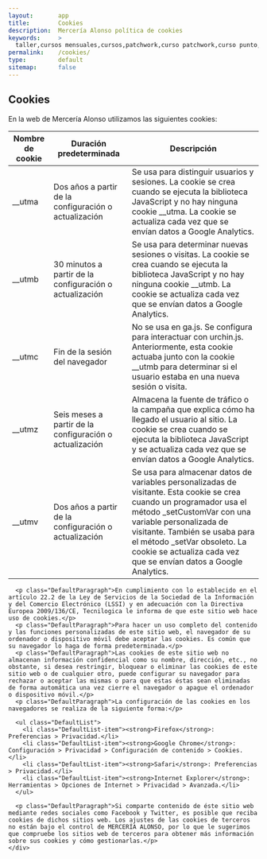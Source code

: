 ```yaml
---
layout:       app
title:        Cookies
description:  Mercería Alonso política de cookies
keywords:     >
  taller,cursos mensuales,cursos,patchwork,curso patchwork,curso punto,punto,curso ganchillo,ganchillo,corte y confección,curso corte y confección,mercería,merceria,mercería alonso,merceria majadahonda,merceria madrid, cookies
permalink:    /cookies/
type:         default
sitemap:      false
---
```


<div class="ContentHeader parallax-window" data-position="center center" data-bleed="10" data-natural-width="1024" data-natural-height="622" data-image-src="/img/layout/shop5.jpg">
  <h2 class="ContentHeader-title PageTitle">Cookies</h2>
</div>

<div class="Block">
  <div class="u-inner">
    <div class="Block-inner">
      <p class="DefaultParagraph">En la web de Mercería Alonso utilizamos las siguientes cookies:</p>
      <table class="Table">
        <thead>
          <tr>
            <th>Nombre de cookie</th>
            <th>Duración predeterminada</th>
            <th>Descripción</th>
          </tr>
        </thead>
        <tbody>
          <tr>
            <td>__utma</td>
            <td>Dos años a partir de la configuración o actualización</td>
            <td>Se usa para distinguir usuarios y sesiones. La cookie se crea cuando se ejecuta la biblioteca JavaScript y no hay ninguna cookie __utma. La cookie se actualiza cada vez que se envían datos a Google Analytics.</td>
          </tr>
          <tr>
            <td>__utmb</td>
            <td>30 minutos a partir de la configuración o actualización</td>
            <td>Se usa para determinar nuevas sesiones o visitas. La cookie se crea cuando se ejecuta la biblioteca JavaScript y no hay ninguna cookie __utmb. La cookie se actualiza cada vez que se envían datos a Google Analytics.</td>
          </tr>
          <tr>
            <td>__utmc</td>
            <td>Fin de la sesión del navegador</td>
            <td>No se usa en ga.js. Se configura para interactuar con urchin.js. Anteriormente, esta cookie actuaba junto con la cookie __utmb para determinar si el usuario estaba en una nueva sesión o visita.</td>
          </tr>
          <tr>
            <td>__utmz</td>
            <td>Seis meses a partir de la configuración o actualización</td>
            <td>Almacena la fuente de tráfico o la campaña que explica cómo ha llegado el usuario al sitio. La cookie se crea cuando se ejecuta la biblioteca JavaScript y se actualiza cada vez que se envían datos a Google Analytics.</td>
          </tr>
          <tr>
            <td>__utmv</td>
            <td>Dos años a partir de la configuración o actualización</td>
            <td>Se usa para almacenar datos de variables personalizadas de visitante. Esta cookie se crea cuando un programador usa el método _setCustomVar con una variable personalizada de visitante. También se usaba para el método _setVar obsoleto. La cookie se actualiza cada vez que se envían datos a Google Analytics.</td>
          </tr>
        </tbody>
      </table>

      <p class="DefaultParagraph">En cumplimiento con lo establecido en el artículo 22.2 de la Ley de Servicios de la Sociedad de la Información y del Comercio Electrónico (LSSI) y en adecuación con la Directiva Europea 2009/136/CE, Tecnilogica le informa de que este sitio web hace uso de cookies.</p>
      <p class="DefaultParagraph">Para hacer un uso completo del contenido y las funciones personalizadas de este sitio web, el navegador de su ordenador o dispositivo móvil debe aceptar las cookies. Es común que su navegador lo haga de forma predeterminada.</p>
      <p class="DefaultParagraph">Las cookies de este sitio web no almacenan información confidencial como su nombre, dirección, etc., no obstante, si desea restringir, bloquear o eliminar las cookies de este sitio web o de cualquier otro, puede configurar su navegador para rechazar o aceptar las mismas o para que estas éstas sean eliminadas de forma automática una vez cierre el navegador o apague el ordenador o dispositivo móvil.</p>
      <p class="DefaultParagraph">La configuración de las cookies en los navegadores se realiza de la siguiente forma:</p>

      <ul class="DefaultList">
        <li class="DefaultList-item"><strong>Firefox</strong>: Preferencias > Privacidad.</li>
        <li class="DefaultList-item"><strong>Google Chrome</strong>: Configuración > Privacidad > Configuración de contenido > Cookies.</li>
        <li class="DefaultList-item"><strong>Safari</strong>: Preferencias > Privacidad.</li>
        <li class="DefaultList-item"><strong>Internet Explorer</strong>: Herramientas > Opciones de Internet > Privacidad > Avanzada.</li>
      </ul>

      <p class="DefaultParagraph">Si comparte contenido de éste sitio web mediante redes sociales como Facebook y Twitter, es posible que reciba cookies de dichos sitios web. Los ajustes de las cookies de terceros no están bajo el control de MERCERÍA ALONSO, por lo que le sugerimos que compruebe los sitios web de terceros para obtener más información sobre sus cookies y cómo gestionarlas.</p>
    </div>
  </div>
</div>







<section class="page-item page-item-center">
  <div class="page-item-inner">
    
  </div>

  <div class="page-item-inner page-item-to-left">
   
  </div>
</section>


<!-- build:js(cookies) /js/cookies.js -->
<script src="/_bower_components/jquery/jquery.js"></script>
<script src="/_bower_components/underscore/underscore.js"></script>
<script src="/_bower_components/backbone/backbone.js"></script>
<script src="/js/vendor/parallax.min.js"></script>
<script src="/js/last_posts.js"></script>
<script src="/js/cookies/cookies.js"></script>
<!-- endbuild -->